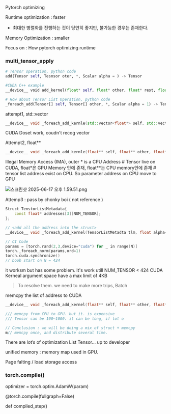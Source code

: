 Pytorch optimizing 

Runtime optimization : faster 

- 최대한 병렬화를 진행하는 것이 당연히 좋지만, 불가능한 경우는 존재한다.

Memory Optimization : smaller 

Focus on : How pytorch optimizing runtime

### multi_tensor_apply

```python
# Tensor operation, python code 
add(Tensor self, Tesnsor oter, *, Scalar alpha = ) -> Tensor 

#CUDA C++ example 
__device__ void add_kernel(float* self, float* other, float* rest, float alpha=1) 

# How about Tensor List Operation, python code 
_foreach_add(Tensor[] self, Tensor[] other, *, Scalar alpha = 1) -> Tensor[]
```

attempt1, std::vector 

```cpp
__device__ void _foreach_add_kernle(std::vector<float*> self, std::vector<float*> other, std::vector<float*>. res, float alpha = 1)

```

CUDA Doset work, coudn't recog vector

Attempt2, float** 

```cpp
__device__ void _foreach_add_kernle(float** self, float** other, float** res, float alpha = 1)

```

Illegal Memory Access (IMA), outer * is a CPU Address
	# Tensor live on CUDA, float*은 GPU Memory 안에 존재, float**는 CPU memory안에 존재
	# tensor list address exist on CPU. So parameter address on CPU move to GPU 

![스크린샷 2025-06-17 오후 1.59.51.png](attachment:c47038d7-62f4-4317-a7f7-42f5919ee09d:스크린샷_2025-06-17_오후_1.59.51.png)

Attemp3 : pass by chonky boi ( not reference )

```cpp
Struct TenstorListMetadata{ 
	const float* addresses[3][NUM_TENSOR]; 
}; 

// <add all the address into the struct> 
__device__ void _foreach_add_kernel(TensorListMetadta tlm, float alpha=1){...}

// CI Code 
params = [torch.rand(2,3,device="cuda") for _ in range(N)] 
torch._foreach_norm(params,ord=1)
torch.cuda.synchronize()
// boob start on N = 424
```

it worksm but has some problem. It's work utill NUM_TENSOR < 424 
CUDA Kerneal argument space have a max limit of 4KB 

> To resolve them. we need to make more trips, Batch
> 

memcpy the list of address to CUDA 

```cpp
__device__ void _foreach_add_kernel(float** self, float** other, float** resl, float alpha = 1) {...}

/// memcpy from CPU to GPU. but it. is expensive 
/// Tensor can be 100~1000. it can be long, if lot o

// Conclusion : we will be doing a mix of struct + memcpy 
m// memcpy once, and distribute several time. 
```

There are lot’s of optimization List Tensor… up to developer

unified memory : memory map used in GPU.

Page falting / load storage access 

### torch.compile()

optimizer = torch.optim.AdamW(param) 

@torch.compile(fullgraph=False)

def compiled_step()